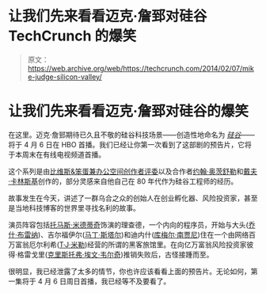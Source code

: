 # 让我们先来看看迈克·詹郅对硅谷 TechCrunch 的爆笑

> 原文：<https://web.archive.org/web/https://techcrunch.com/2014/02/07/mike-judge-silicon-valley/>

# 让我们先来看看迈克·詹郅对硅谷的爆笑

在这里。迈克·詹郅期待已久且不敬的硅谷科技场景——创造性地命名为 *[硅谷](https://web.archive.org/web/20230129103331/http://www.hbo.com/#/silicon-valley)*——将于 4 月 6 日在 HBO 首播。我们已经让你第一次看到了这部剧的预告片，它将于本周末在有线电视频道首播。

这个系列是由[比维斯&笨蛋兼办公空间创作者评委](https://web.archive.org/web/20230129103331/http://en.wikipedia.org/wiki/Mike_Judge)以及合作者[约翰·奥茨舒勒](https://web.archive.org/web/20230129103331/http://www.imdb.com/name/nm1014365/)和[戴夫·卡林斯基](https://web.archive.org/web/20230129103331/http://www.imdb.com/name/nm1015106/)创作的，部分灵感来自他自己在 80 年代作为硅谷工程师的经历。

故事发生在今天，讲述了一群乌合之众的创始人在创业孵化器、风险投资家，甚至是当地科技博客的世界里寻找名利的故事。

演员阵容包括[托马斯·米德蒂奇](https://web.archive.org/web/20230129103331/http://www.imdb.com/name/nm3042755/)饰演的理查德，一个内向的程序员，开始与大头([乔什·布雷纳](https://web.archive.org/web/20230129103331/http://www.imdb.com/name/nm3091777/))、吉尔福伊尔([马丁·斯塔尔](https://web.archive.org/web/20230129103331/http://www.imdb.com/name/nm0771414/))和迪内什([库梅尔·南贾尼](https://web.archive.org/web/20230129103331/http://www.imdb.com/name/nm3529685/))住在一个由网络百万富翁厄尔利希([T·J·米勒](https://web.archive.org/web/20230129103331/http://www.imdb.com/name/nm2554352/))经营的所谓的黑客旅馆里。在向亿万富翁风险投资家彼得·格雷戈里([克里斯托弗·埃文·韦尔奇](https://web.archive.org/web/20230129103331/http://www.imdb.com/name/nm0919525/))推销失败后，古怪接踵而至。

很明显，我已经泄露了太多的情节，你也许应该看看上面的预告片。无论如何，第一集将于 4 月 6 日周日首播，我已经等不及要看了。